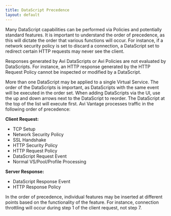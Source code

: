 ```yaml
---
title: DataScript Precedence
layout: default
---
```

Many DataScript capabilities can be performed via Policies and potentially standard features. It is important to understand the order of precedence, as this will dictate the order that various functions will occur. For instance, if a network security policy is set to discard a connection, a DataScript set to redirect certain HTTP requests may never see the client.

Responses generated by Avi DataScripts or Avi Policies are not evaluated by DataScripts. For instance, an HTTP response generated by the HTTP Request Policy cannot be inspected or modified by a DataScript.

More than one DataScript may be applied to a single Virtual Service. The order of the DataScripts is important, as DataScripts with the same event will be executed in the order set. When adding DataScripts via the UI, use the up and down arrows next to the DataScript to reorder. The DataScript at the top of the list will execute first. Avi Vantage processes traffic in the following order of precedence:

**Client Request:**

* TCP Setup 
* Network Security Policy 
* SSL Handshake 
* HTTP Security Policy 
* HTTP Request Policy 
* DataScript Request Event 
* Normal VS/Pool/Profile Processing  

**Server Response:**

* DataScript Response Event 
* HTTP Response Policy  

In the order of precedence, individual features may be inserted at different points based on the functionality of the feature. For instance, connection throttling will occur during step 1 of the client request, not step 7.

 